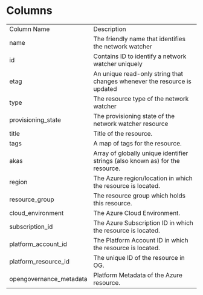 # Columns  

<table>
	<tr><td>Column Name</td><td>Description</td></tr>
	<tr><td>name</td><td>The friendly name that identifies the network watcher</td></tr>
	<tr><td>id</td><td>Contains ID to identify a network watcher uniquely</td></tr>
	<tr><td>etag</td><td>An unique read-only string that changes whenever the resource is updated</td></tr>
	<tr><td>type</td><td>The resource type of the network watcher</td></tr>
	<tr><td>provisioning_state</td><td>The provisioning state of the network watcher resource</td></tr>
	<tr><td>title</td><td>Title of the resource.</td></tr>
	<tr><td>tags</td><td>A map of tags for the resource.</td></tr>
	<tr><td>akas</td><td>Array of globally unique identifier strings (also known as) for the resource.</td></tr>
	<tr><td>region</td><td>The Azure region/location in which the resource is located.</td></tr>
	<tr><td>resource_group</td><td>The resource group which holds this resource.</td></tr>
	<tr><td>cloud_environment</td><td>The Azure Cloud Environment.</td></tr>
	<tr><td>subscription_id</td><td>The Azure Subscription ID in which the resource is located.</td></tr>
	<tr><td>platform_account_id</td><td>The Platform Account ID in which the resource is located.</td></tr>
	<tr><td>platform_resource_id</td><td>The unique ID of the resource in OG.</td></tr>
	<tr><td>opengovernance_metadata</td><td>Platform Metadata of the Azure resource.</td></tr>
</table>